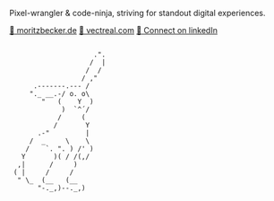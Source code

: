 Pixel-wrangler & code-ninja, striving for standout digital experiences.

[🔗 moritzbecker.de](https://moritzbecker.de/)
[🔗 vectreal.com](https://vectreal.com)
[🔗 Connect on linkedIn](https://www.linkedin.com/in/moritz-becker-5751851a1)


```

                     .".
                    /  |
                   /  /
                  / ,"
      .-------.--- /
     "._ __.-/ o. o\
        "   (    Y  )
             )  `^´/
            /     (
           /       Y
       .-"         |
     /  _     \    \
    /    `. ". ) /' )
   Y       )( / /(,/
  ,|      /     )
 ( |     /     /
  " \_  (__   (__       
       "-._,)--._,)
        
        
 ```
